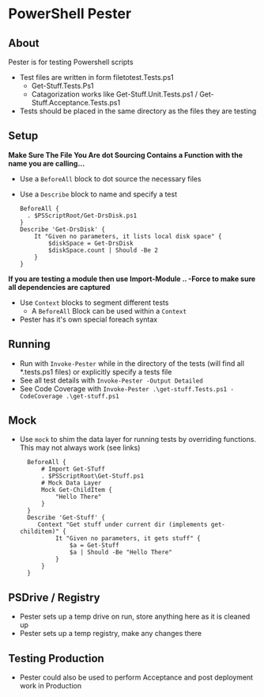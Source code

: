 # PowerShell Pester #

## About ##
Pester is for testing Powershell scripts

* Test files are written in form filetotest.Tests.ps1
  * Get-Stuff.Tests.Ps1
  * Catagorization works like Get-Stuff.Unit.Tests.ps1 / Get-Stuff.Acceptance.Tests.ps1
* Tests should be placed in the same directory as the files they are testing

## Setup ##
**Make Sure The File You Are dot Sourcing Contains a Function with the name you are calling...**
* Use a `BeforeAll` block to dot source the necessary files
* Use a `Describe` block to name and specify a test

      BeforeAll {
        . $PSScriptRoot/Get-DrsDisk.ps1
      }
      Describe 'Get-DrsDisk' {
          It "Given no parameters, it lists local disk space" {
              $diskSpace = Get-DrsDisk
              $diskSpace.count | Should -Be 2
          }
      }

**If you are testing a module then use Import-Module .. -Force to make sure all dependencies are captured**

* Use `Context` blocks to segment different tests
  * A `BeforeAll` Block can be used within a `Context`
* Pester has it's own special foreach syntax

## Running ##

* Run with `Invoke-Pester` while in the directory of the tests (will find all *.tests.ps1 files) or explicitly specify a tests file
* See all test details with `Invoke-Pester -Output Detailed`
* See Code Coverage with `Invoke-Pester .\get-stuff.Tests.ps1 -CodeCoverage .\get-stuff.ps1`

## Mock ##

* Use `mock` to shim the data layer for running tests by overriding functions. This may not always work (see links)

        BeforeAll {
            # Import Get-STuff
            . $PSScriptRoot\Get-Stuff.ps1
            # Mock Data Layer
            Mock Get-ChildItem {
                "Hello There"
            }
        }
        Describe 'Get-Stuff' {
           Context "Get stuff under current dir (implements get-childitem)" {
                It "Given no parameters, it gets stuff" {
                    $a = Get-Stuff
                    $a | Should -Be "Hello There"
                }
            }
        }


## PSDrive / Registry ##
* Pester sets up a temp drive on run, store anything here as it is cleaned up
* Pester sets up a temp registry, make any changes there


## Testing Production ##
* Pester could also be used to perform Acceptance and post deployment work in Production